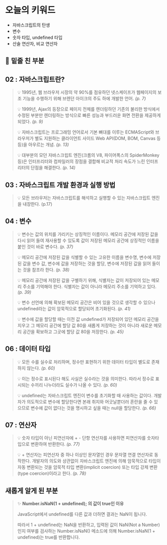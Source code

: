 # 오늘의 키워드

- 자바스크립트의 탄생
- 변수
- 숫자 타입, undefined 타입
- 산술 연산자, 비교 연산자


## 📝 밑줄 친 부분


## 02 : 자바스크립트란?

> 💡 1995년, 웹 브라우저 시장의 약 90%를 점유하던 넷스케이프가 웹페이지의 보조 기능을 수행하기 위해 브렌던 아이크의 주도 하에 개발한 언어. *(p. 7)*
> 
> 💡 1999년, Ajax의 등장으로 페이지 전체를 렌더링하던 기존의 불리한 방식에서 수정된 부분만 렌더링하는 방식으로 빠른 성능과 부드러운 화면 전환을 제공하게 되었다. *(p. 9)*
> 
> 💡 자바스크립트는 프로그래밍 언어로서 기본 뼈대를 이루는 ECMAScript와 브라우저가 별도 지원하는 클라이언트 사이드 Web API(DOM, BOM, Canvas 등등)을 아우르는 개념. *(p. 13)*
> 
> 💡 대부분의 모던 자바스크립트 엔진(크롬의 V8, 파이어폭스의 SpiderMonkey 등)은 인터프리터와 컴파일러의 장점을 결합해 비교적 처리 속도가 느린 인터프리터의 단점을 해결한다. *(p. 14)*

 

## 03 : 자바스크립트 개발 환경과 실행 방법

> 💡 모든 브라우저는 자바스크립트를 해석하고 실행할 수 있는 자바스크립트 엔진을 내장한다. (p.17)


## 04 : 변수

> 💡 변수는 값의 위치를 가리키는 상징적인 이름이다. 메모리 공간에 저장된 값을 다시 읽어 들여 재사용할 수 있도록 값이 저장된 메모리 공간에 상징적인 이름을 붙인 것이 바로 변수다. *(p. 37)*
> 
> 💡 메모리 공간에 저장된 값을 식별할 수 있는 고유한 이름을 변수명, 변수에 저장된 값을 변수 값, 변수에 값을 저장하는 것을 할당, 변수에 저장된 값을 읽어 들이는 것을 참조라 한다. *(p. 38)*
> > 
> 💡 메모리 공간에 저장된 값을 구별하기 위해, 식별자는 값이 저장되어 있는 메모리 주소를 기억해야 한다. 식별자는 값이 아니라 메모리 주소를 기억하고 있다. *(p. 39)*
> 
> 💡 변수 선언에 의해 확보된 메모리 공간은 비어 있을 것으로 생각할 수 있으나 undefined라는 값이 암묵적으로 할당되어 초기화된다. *(p. 41)*
> 
> 💡 변수에 값을 할당할 때는 이전 값 undefined가 저장되어 있던 메모리 공간을 지우고 그 메모리 공간에 할당 값 80을 새롭게 저장하는 것이 아니라 새로운 메모리 공간을 확보하고 그곳에 할당 값 80을 저장한다. *(p. 45)*


## 06 : 데이터 타입
> 💡 모든 수를 실수로 처리하며, 정수만 표현하기 위한 데이터 타입이 별도로 존재하지 않는다. *(p. 60)*
> 
> 💡 이는 정수로 표시된다 해도 사실은 실수라는 것을 의미한다. 따라서 정수로 표시되는 수끼리 나누더라도 실수가 나올 수 있다. *(p. 60)*
> 
> 💡 undefined는 자바스크립트 엔진이 변수를 초기화할 때 사용하는 값이다. 개발자가 의도적으로 변수에 할당한다면 본래 취지와 어긋날뿐더러 혼란을 줄 수 있으므로 변수에 값이 없다는 것을 명시하고 싶을 때는 null을 할당한다. *(p. 66)*


## 07 : 연산자
> 💡 숫자 타입이 아닌 피연산자에 + - 단항 연산자를 사용하면 피연산자를 숫자타입으로 변환하여 반환한다. *(p. 77)*
> 
> 💡 + 연산자는 피연산자 중 하나 이상인 문자열인 경우 문자열 연결 연산자로 동작한다. 개발자의 의도와 상관없이 자바스크립트 엔진에 의해 암묵적으로 타입이 자동 변환되는 것을 암묵적 타입 변환(implicit coercion) 또는 타입 강제 변환(type coercion)이라고 한다. *(p. 78)*


## 새롭게 알게 된 부분
> ✨ **Number.isNaN(1 + undefined); 의 값이 true인 이유**
> 
> JavaScript에서 undefined를 다른 값과 더하면 결과는 NaN이 됩니다.
> 
> 따라서 1 + undefined는 NaN을 반환하고, 입력된 값이 NaN(Not a Number)인지 여부를 검사하는 Number.isNaN() 메소드에 의해 Number.isNaN(1 + undefined)는 true를 반환합니다.
